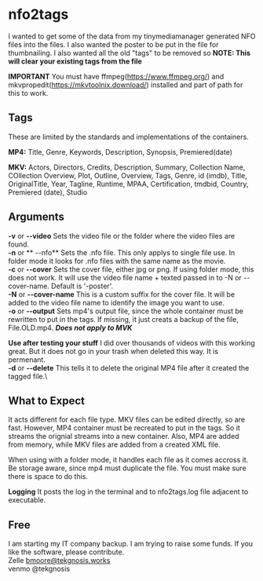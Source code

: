 # nfo2tags

I wanted to get some of the data from my tinymediamanager generated NFO files into the files. I also wanted the poster to be put in the file for thumbnailing. I also wanted all the old "tags" to be removed so **NOTE: This will clear your existing tags from the file**

**IMPORTANT** You must have ffmpeg(https://www.ffmpeg.org/) and mkvpropedit(https://mkvtoolnix.download/) installed and part of path for this to work.

## Tags
These are limited by the standards and implementations of the containers.

**MP4:** Title, Genre, Keywords, Description, Synopsis, Premiered(date)

**MKV:** Actors, Directors, Credits, Description, Summary, Collection Name, COllection Overview, Plot, Outline, Overview, Tags, Genre, id (imdb), Title, OriginalTitle, Year, Tagline, Runtime, MPAA, Certification, tmdbid, Country, Premiered (date), Studio

## Arguments

**-v** or **--video** Sets the video file or the folder where the video files are found.\
**-n** or ** --nfo** Sets the .nfo file. This only applys to single file use. In folder mode it looks for .nfo files with the same name as the movie.\
**-c** or **--cover** Sets the cover file, either jpg or png. If using folder mode, this does not work. It will use the video file name + texted passed in to -N or --cover-name. Default is '-poster'.\
**-N** or **--cover-name** This is a custom suffix for the cover file. It will be added to the video file name to identify the image you want to use.\
**-o** or **--output** Sets mp4's output file, since the whole container must be rewritten to put in the tags. If missing, it just creats a backup of the file, File.OLD.mp4. ***Does not apply to MVK***

**Use after testing your stuff**
I did over thousands of videos with this working great. But it does not go in your trash when deleted this way. It is permenant.\
**-d** or **--delete** This tells it to delete the original MP4 file after it created the tagged file.\

 
## What to Expect
It acts different for each file type. MKV files can be edited directly, so are fast. However, MP4 container must be recreated to put in the tags. So it streams the orignial streams into a new container. Also, MP4 are added from memory, while MKV files are added from a created XML file.

When using with a folder mode, it handles each file as it comes accross it. Be storage aware, since mp4 must duplicate the file. You must make sure there is space to do this.

**Logging** It posts the log in the terminal and to nfo2tags.log file adjacent to executable.

## Free

I am starting my IT company backup. I am trying to raise some funds. If you like the software, please contribute.\
Zelle bmoore@tekgnosis.works\
venmo @tekgnosis
